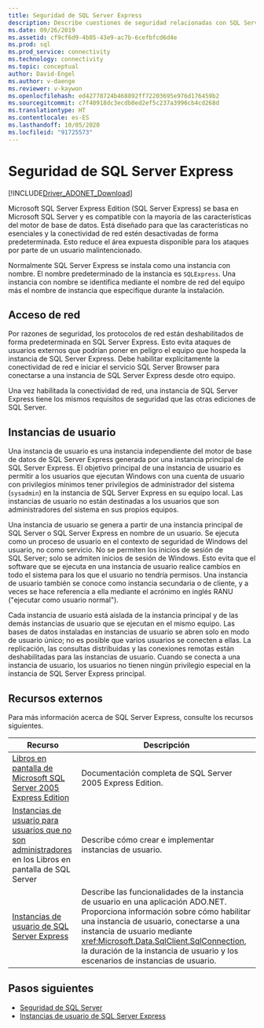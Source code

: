 ```yaml
---
title: Seguridad de SQL Server Express
description: Describe cuestiones de seguridad relacionadas con SQL Server Express.
ms.date: 09/26/2019
ms.assetid: cf9cf6d9-4b05-43e9-ac7b-6cefbfcd6d4e
ms.prod: sql
ms.prod_service: connectivity
ms.technology: connectivity
ms.topic: conceptual
author: David-Engel
ms.author: v-daenge
ms.reviewer: v-kaywon
ms.openlocfilehash: ed42778724b468892ff72203695e976d176459b2
ms.sourcegitcommit: c7f40918dc3ecdb0ed2ef5c237a3996cb4cd268d
ms.translationtype: HT
ms.contentlocale: es-ES
ms.lasthandoff: 10/05/2020
ms.locfileid: "91725573"
---
```

# <a name="sql-server-express-security"></a>Seguridad de SQL Server Express

[!INCLUDE[Driver_ADONET_Download](../../../includes/driver_adonet_download.md)]

Microsoft SQL Server Express Edition (SQL Server Express) se basa en Microsoft SQL Server y es compatible con la mayoría de las características del motor de base de datos. Está diseñado para que las características no esenciales y la conectividad de red estén desactivadas de forma predeterminada. Esto reduce el área expuesta disponible para los ataques por parte de un usuario malintencionado.  
  
Normalmente SQL Server Express se instala como una instancia con nombre. El nombre predeterminado de la instancia es `SQLExpress`. Una instancia con nombre se identifica mediante el nombre de red del equipo más el nombre de instancia que especifique durante la instalación.  
  
## <a name="network-access"></a>Acceso de red  
Por razones de seguridad, los protocolos de red están deshabilitados de forma predeterminada en SQL Server Express. Esto evita ataques de usuarios externos que podrían poner en peligro el equipo que hospeda la instancia de SQL Server Express. Debe habilitar explícitamente la conectividad de red e iniciar el servicio SQL Server Browser para conectarse a una instancia de SQL Server Express desde otro equipo.  
  
Una vez habilitada la conectividad de red, una instancia de SQL Server Express tiene los mismos requisitos de seguridad que las otras ediciones de SQL Server.  
  
## <a name="user-instances"></a>Instancias de usuario  
Una instancia de usuario es una instancia independiente del motor de base de datos de SQL Server Express generada por una instancia principal de SQL Server Express. El objetivo principal de una instancia de usuario es permitir a los usuarios que ejecutan Windows con una cuenta de usuario con privilegios mínimos tener privilegios de administrador del sistema (`sysadmin`) en la instancia de SQL Server Express en su equipo local. Las instancias de usuario no están destinadas a los usuarios que son administradores del sistema en sus propios equipos.  
  
Una instancia de usuario se genera a partir de una instancia principal de SQL Server o SQL Server Express en nombre de un usuario. Se ejecuta como un proceso de usuario en el contexto de seguridad de Windows del usuario, no como servicio. No se permiten los inicios de sesión de SQL Server; solo se admiten inicios de sesión de Windows. Esto evita que el software que se ejecuta en una instancia de usuario realice cambios en todo el sistema para los que el usuario no tendría permisos. Una instancia de usuario también se conoce como instancia secundaria o de cliente, y a veces se hace referencia a ella mediante el acrónimo en inglés RANU ("ejecutar como usuario normal").  
  
Cada instancia de usuario está aislada de la instancia principal y de las demás instancias de usuario que se ejecutan en el mismo equipo. Las bases de datos instaladas en instancias de usuario se abren solo en modo de usuario único; no es posible que varios usuarios se conecten a ellas. La replicación, las consultas distribuidas y las conexiones remotas están deshabilitadas para las instancias de usuario. Cuando se conecta a una instancia de usuario, los usuarios no tienen ningún privilegio especial en la instancia de SQL Server Express principal.  
  
## <a name="external-resources"></a>Recursos externos  
Para más información acerca de SQL Server Express, consulte los recursos siguientes.  
  
|Recurso|Descripción|
|-|-|  
|[Libros en pantalla de Microsoft SQL Server 2005 Express Edition](/previous-versions/sql/sql-server-2005/ms165706(v=sql.90))|Documentación completa de SQL Server 2005 Express Edition.|  
|[Instancias de usuario para usuarios que no son administradores](/previous-versions/sql/sql-server-2008/ms143684(v=sql.100)) en los Libros en pantalla de SQL Server|Describe cómo crear e implementar instancias de usuario.|  
|[Instancias de usuario de SQL Server Express](sql-server-express-user-instances.md)|Describe las funcionalidades de la instancia de usuario en una aplicación ADO.NET. Proporciona información sobre cómo habilitar una instancia de usuario, conectarse a una instancia de usuario mediante <xref:Microsoft.Data.SqlClient.SqlConnection>, la duración de la instancia de usuario y los escenarios de instancias de usuario.|  
  
## <a name="next-steps"></a>Pasos siguientes
- [Seguridad de SQL Server](sql-server-security.md)
- [Instancias de usuario de SQL Server Express](sql-server-express-user-instances.md)